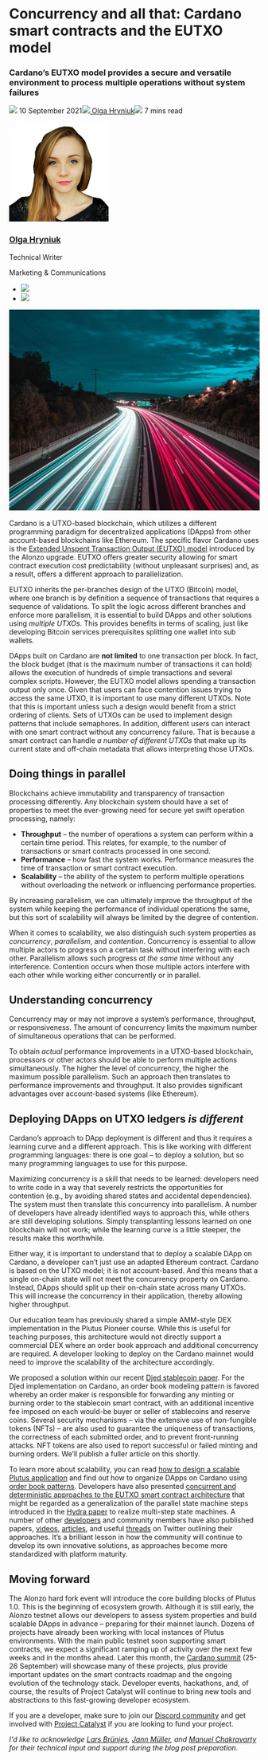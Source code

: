 # Concurrency and all that: Cardano smart contracts and the EUTXO model
### **Cardano’s EUTXO model provides a secure and versatile environment to process multiple operations without system failures**
![](img/2021-09-10-concurrency-and-all-that-cardano-smart-contracts-and-the-eutxo-model.002.png) 10 September 2021![](img/2021-09-10-concurrency-and-all-that-cardano-smart-contracts-and-the-eutxo-model.002.png)[ Olga Hryniuk](/en/blog/authors/olga-hryniuk/page-1/)![](img/2021-09-10-concurrency-and-all-that-cardano-smart-contracts-and-the-eutxo-model.003.png) 7 mins read

![Olga Hryniuk](img/2021-09-10-concurrency-and-all-that-cardano-smart-contracts-and-the-eutxo-model.004.png)[](/en/blog/authors/olga-hryniuk/page-1/)
### [**Olga Hryniuk**](/en/blog/authors/olga-hryniuk/page-1/)
Technical Writer

Marketing & Communications

- ![](img/2021-09-10-concurrency-and-all-that-cardano-smart-contracts-and-the-eutxo-model.005.png)[](https://www.linkedin.com/in/olga-hryniuk-1094a3160/ "LinkedIn")
- ![](img/2021-09-10-concurrency-and-all-that-cardano-smart-contracts-and-the-eutxo-model.006.png)[](https://github.com/olgahryniuk "GitHub")

![Concurrency and all that: Cardano smart contracts and the EUTXO model](img/2021-09-10-concurrency-and-all-that-cardano-smart-contracts-and-the-eutxo-model.007.jpeg)

Cardano is a UTXO-based blockchain, which utilizes a different programming paradigm for decentralized applications (DApps) from other account-based blockchains like Ethereum. The specific flavor Cardano uses is the [Extended Unspent Transaction Output (EUTXO) model](https://iohk.io/en/blog/posts/2021/03/11/cardanos-extended-utxo-accounting-model/) introduced by the Alonzo upgrade. EUTXO offers greater security allowing for smart contract execution cost predictability (without unpleasant surprises) and, as a result, offers a different approach to parallelization. 

EUTXO inherits the per-branches design of the UTXO (Bitcoin) model, where one branch is by definition a sequence of transactions that requires a sequence of validations. To split the logic across different branches and enforce more parallelism, it is essential to build DApps and other solutions using *multiple UTXOs*. This provides benefits in terms of scaling, just like developing Bitcoin services prerequisites splitting one wallet into sub wallets. 

DApps built on Cardano are **not limited** to one transaction per block. In fact, the block budget (that is the maximum number of transactions it can hold) allows the execution of hundreds of simple transactions and several complex scripts. However, the EUTXO model allows spending a transaction output only once. Given that users can face contention issues trying to access the same UTXO, it is important to use many different UTXOs. Note that this is important unless such a design would benefit from a strict ordering of clients. Sets of UTXOs can be used to implement design patterns that include semaphores. In addition, different users can interact with one smart contract without any concurrency failure. That is because a smart contract can handle *a number of different UTXOs* that make up its current state and off-chain metadata that allows interpreting those UTXOs.
## **Doing things in parallel**
Blockchains achieve immutability and transparency of transaction processing differently. Any blockchain system should have a set of properties to meet the ever-growing need for secure yet swift operation processing, namely:

- **Throughput** – the number of operations a system can perform within a certain time period. This relates, for example, to the number of transactions or smart contracts processed in one second.
- **Performance** – how fast the system works. Performance measures the time of transaction or smart contract execution. 
- **Scalability** – the ability of the system to perform multiple operations without overloading the network or influencing performance properties.

By increasing parallelism, we can ultimately improve the throughput of the system while keeping the performance of individual operations the same, but this sort of scalability will always be limited by the degree of contention.

When it comes to scalability, we also distinguish such system properties as *concurrency*, *parallelism*, and *contention*. Concurrency is essential to allow multiple actors to progress on a certain task without interfering with each other. Parallelism allows such progress *at the same time* without any interference. Contention occurs when those multiple actors interfere with each other while working either concurrently or in parallel.
## **Understanding concurrency**
Concurrency may or may not improve a system’s performance, throughput, or responsiveness. The amount of concurrency limits the maximum number of simultaneous operations that can be performed. 

To obtain *actual* performance improvements in a UTXO-based blockchain, processors or other actors should be able to perform multiple actions simultaneously. The higher the level of concurrency, the higher the maximum possible parallelism. Such an approach then translates to performance improvements and throughput. It also provides significant advantages over account-based systems (like Ethereum).
## **Deploying DApps on UTXO ledgers *is different***
Cardano’s approach to DApp deployment is different and thus it requires a learning curve and a different approach. This is like working with different programming languages: there is one goal – to deploy a solution, but so many programming languages to use for this purpose. 

Maximizing concurrency is a skill that needs to be learned: developers need to write code in a way that severely restricts the opportunities for contention (e.g., by avoiding shared states and accidental dependencies). The system must then translate this concurrency into parallelism. A number of developers have already identified ways to approach this, while others are still developing solutions. Simply transplanting lessons learned on one blockchain will not work; while the learning curve is a little steeper, the results make this worthwhile.

Either way, it is important to understand that to deploy a scalable DApp on Cardano, a developer can’t just use an adapted Ethereum contract. Cardano is based on the UTXO model; it is not account-based. And this means that a single on-chain state will not meet the concurrency property on Cardano. Instead, DApps should split up their on-chain state across many UTXOs. This will increase the concurrency in their application, thereby allowing higher throughput. 

Our education team has previously shared a simple AMM-style DEX implementation in the Plutus Pioneer course. While this is useful for teaching purposes, this architecture would not directly support a commercial DEX where an order book approach and additional concurrency are required. A developer looking to deploy on the Cardano mainnet would need to improve the scalability of the architecture accordingly.

We proposed a solution within our recent [Djed stablecoin paper](https://iohk.io/en/research/library/papers/djeda-formally-verified-crypto-backed-pegged-algorithmic-stablecoin/). For the Djed implementation on Cardano, an order book modeling pattern is favored whereby an order maker is responsible for forwarding any minting or burning order to the stablecoin smart contract, with an additional incentive fee imposed on each would-be buyer or seller of stablecoins and reserve coins. Several security mechanisms – via the extensive use of non-fungible tokens (NFTs) – are also used to guarantee the uniqueness of transactions, the correctness of each submitted order, and to prevent front-running attacks. NFT tokens are also used to report successful or failed minting and burning orders. We’ll publish a fuller article on this shortly.

To learn more about scalability, you can read [how to design a scalable Plutus application](https://plutus.readthedocs.io/en/latest/plutus/howtos/writing-a-scalable-app.html) and find out how to organize DApps on Cardano using [order book patterns](https://plutus.readthedocs.io/en/latest/plutus/explanations/order-book-pattern.html). Developers have also presented [concurrent and deterministic approaches to the EUTXO smart contract architecture](https://medium.com/meld-labs/concurrent-deterministic-batching-on-the-utxo-ledger-99040f809706) that might be regarded as a generalization of the parallel state machine steps introduced in the [Hydra paper](https://iohk.io/en/research/library/papers/hydrafast-isomorphic-state-channels/) to realize multi-step state machines. A number of other [developers](https://twitter.com/ErgoDex/status/1434241104015151105?s=20) and community members have also published papers, [videos](https://youtube.com/watch?v=TxnvYsBnLjQ), [articles](https://sundaeswap-finance.medium.com/concurrency-state-cardano-c160f8c07575), and useful [threads](https://twitter.com/CardanoMaladex/status/1434960813006200835) on Twitter outlining their approaches. It’s a brilliant lesson in how the community will continue to develop its own innovative solutions, as approaches become more standardized with platform maturity.
## **Moving forward**
The Alonzo hard fork event will introduce the core building blocks of Plutus 1.0. This is the beginning of ecosystem growth. Although it is still early, the Alonzo testnet allows our developers to assess system properties and build scalable DApps in advance – preparing for their mainnet launch. Dozens of projects have already been working with local instances of Plutus environments. With the main public testnet soon supporting smart contracts, we expect a significant ramping up of activity over the next few weeks and in the months ahead. Later this month, the [Cardano summit](https://summit.cardano.org/) (25-26 September) will showcase many of these projects, plus provide important updates on the smart contracts roadmap and the ongoing evolution of the technology stack. Developer events, hackathons, and, of course, the results of Project Catalyst will continue to bring new tools and abstractions to this fast-growing developer ecosystem.

If you are a developer, make sure to join our [Discord community](https://discord.gg/ScxDkrxpBg) and get involved with [Project Catalyst](https://cardano.ideascale.com/a/index) if you are looking to fund your project.

*I'd like to acknowledge [Lars Brünjes](https://github.com/brunjlar), [Jann Müller](https://github.com/j-mueller), and [Manuel Chakravarty](https://github.com/mchakravarty) for their technical input and support during the blog post preparation.*
